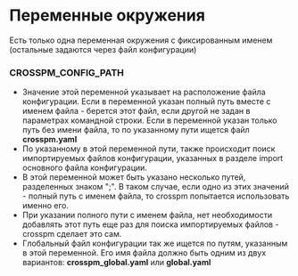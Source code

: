 Переменные окружения
=======
Есть только одна переменная окружения с фиксированным именем (остальные задаются через файл конфигурации)
### CROSSPM_CONFIG_PATH
- Значение этой переменной указывает на расположение файла конфигурации. Если в переменной указан полный путь вместе с именем файла - берется этот файл, если другой не задан в параметрах командной строки. Если в переменной указан только путь без имени файла, то по указанному пути ищется файл **crosspm.yaml**
- По указанному в этой переменной пути, также происходит поиск импортируемых файлов конфигурации, указанных в разделе import основного файла конфигурации.
- В этой переменной может быть указано несколько путей, разделенных знаком ";". В таком случае, если одно из этих значений - полный путь с именем файла, то crosspm попытается использовать именно его.
- При указании полного пути с именем файла, нет необходимости добавлять этот путь еще раз для поиска импортируемых файлов - crosspm сделает это сам.
- Глобальный файл конфигурации так же ищется по путям, указанным в этой переменной. Его имя файла должно быть одним из двух вариантов: **crosspm_global.yaml** или **global.yaml**
